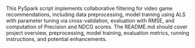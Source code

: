This PySpark script implements collaborative filtering for video game recommendations, including data preprocessing, model training using ALS with parameter tuning via 
cross-validation, evaluation with RMSE, and computation of Precision and NDCG scores. 
The README.md should cover project overview, preprocessing, model training, evaluation metrics, running instructions, and potential enhancements.
